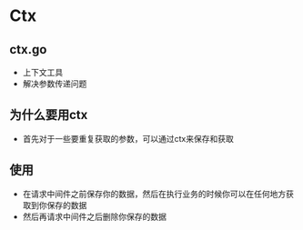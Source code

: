 # Ctx
## ctx.go
- 上下文工具
- 解决参数传递问题

## 为什么要用ctx
- 首先对于一些要重复获取的参数，可以通过ctx来保存和获取

## 使用
- 在请求中间件之前保存你的数据，然后在执行业务的时候你可以在任何地方获取到你保存的数据
- 然后再请求中间件之后删除你保存的数据